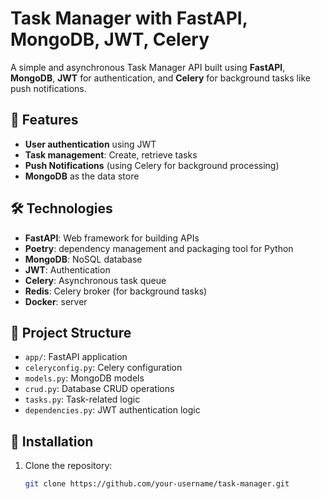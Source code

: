# Task Manager with FastAPI, MongoDB, JWT, Celery

A simple and asynchronous Task Manager API built using **FastAPI**, **MongoDB**, **JWT** for authentication, and **Celery** for background tasks like push notifications.

## 🚀 Features

- **User authentication** using JWT
- **Task management**: Create, retrieve tasks
- **Push Notifications** (using Celery for background processing)
- **MongoDB** as the data store

## 🛠️ Technologies

- **FastAPI**: Web framework for building APIs
- **Poetry**: dependency management and packaging tool for Python
- **MongoDB**: NoSQL database
- **JWT**: Authentication
- **Celery**: Asynchronous task queue
- **Redis**: Celery broker (for background tasks)
- **Docker**: server 

## 📁 Project Structure

- `app/`: FastAPI application
- `celeryconfig.py`: Celery configuration
- `models.py`: MongoDB models
- `crud.py`: Database CRUD operations
- `tasks.py`: Task-related logic
- `dependencies.py`: JWT authentication logic

## 🔧 Installation

1. Clone the repository:
   ```bash
   git clone https://github.com/your-username/task-manager.git
